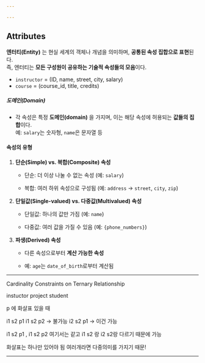 ```yaml
---

---
```



## **Attributes**

**엔터티(Entity)** 는 현실 세계의 객체나 개념을 의미하며,  **공통된 속성 집합으로 표현**된다.  
즉, 엔터티는 **모든 구성원이 공유하는 기술적 속성들의 모음**이다.

- `instructor` = (ID, name, street, city, salary)
- `course` = (course_id, title, credits)

##### **도메인(Domain)**

- 각 속성은 특정 **도메인(domain)** 을 가지며,  이는 해당 속성에 허용되는 **값들의 집합**이다.  
	예: `salary`는 숫자형, `name`은 문자열 등
    

#### 속성의 유형

1. **단순(Simple) vs. 복합(Composite) 속성**
    
    - 단순: 더 이상 나눌 수 없는 속성 (예: `salary`)
        
    - 복합: 여러 하위 속성으로 구성됨 (예: `address` → `street`, `city`, `zip`)
        
2. **단일값(Single-valued) vs. 다중값(Multivalued) 속성**
    
    - 단일값: 하나의 값만 가짐 (예: `name`)
        
    - 다중값: 여러 값을 가질 수 있음 (예: `{phone_numbers}`)
        
3. **파생(Derived) 속성**
    
    - 다른 속성으로부터 **계산 가능한 속성**
        
    - 예: `age`는 `date_of_birth`로부터 계산됨
        

---
Cardinality Constraints on Ternary Relationship

instuctor project student

p 에 화살표 있을 때

i1 s2 p1 
i1 s2 p2  -> 불가능
i2 s2 p1  -> 이건 가능

i1 s2 p1 , i1 s2 p2 여기서는 같고
i1 s2 랑 i2 s2랑 다르기 때문에 가능

화살표는 하나만 있어야 됨
여러개라면 다중의미를 가지기 때문!

---
